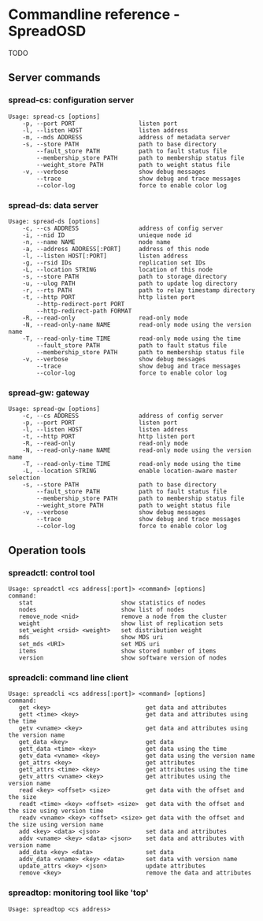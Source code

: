 Commandline reference - SpreadOSD
=================================

TODO

## Server commands

### spread-cs: configuration server

    Usage: spread-cs [options]
        -p, --port PORT                  listen port
        -l, --listen HOST                listen address
        -m, --mds ADDRESS                address of metadata server
        -s, --store PATH                 path to base directory
            --fault_store PATH           path to fault status file
            --membership_store PATH      path to membership status file
            --weight_store PATH          path to weight status file
        -v, --verbose                    show debug messages
            --trace                      show debug and trace messages
            --color-log                  force to enable color log

### spread-ds: data server

    Usage: spread-ds [options]
        -c, --cs ADDRESS                 address of config server
        -i, --nid ID                     unieque node id
        -n, --name NAME                  node name
        -a, --address ADDRESS[:PORT]     address of this node
        -l, --listen HOST[:PORT]         listen address
        -g, --rsid IDs                   replication set IDs
        -L, --location STRING            location of this node
        -s, --store PATH                 path to storage directory
        -u, --ulog PATH                  path to update log directory
        -r, --rts PATH                   path to relay timestamp directory
        -t, --http PORT                  http listen port
            --http-redirect-port PORT
            --http-redirect-path FORMAT
        -R, --read-only                  read-only mode
        -N, --read-only-name NAME        read-only mode using the version name
        -T, --read-only-time TIME        read-only mode using the time
            --fault_store PATH           path to fault status file
            --membership_store PATH      path to membership status file
        -v, --verbose                    show debug messages
            --trace                      show debug and trace messages
            --color-log                  force to enable color log

### spread-gw: gateway

    Usage: spread-gw [options]
        -c, --cs ADDRESS                 address of config server
        -p, --port PORT                  listen port
        -l, --listen HOST                listen address
        -t, --http PORT                  http listen port
        -R, --read-only                  read-only mode
        -N, --read-only-name NAME        read-only mode using the version name
        -T, --read-only-time TIME        read-only mode using the time
        -L, --location STRING            enable location-aware master selection
        -s, --store PATH                 path to base directory
            --fault_store PATH           path to fault status file
            --membership_store PATH      path to membership status file
            --weight_store PATH          path to weight status file
        -v, --verbose                    show debug messages
            --trace                      show debug and trace messages
            --color-log                  force to enable color log


## Operation tools

### spreadctl: control tool

    Usage: spreadctl <cs address[:port]> <command> [options]
    command:
       stat                         show statistics of nodes
       nodes                        show list of nodes
       remove_node <nid>            remove a node from the cluster
       weight                       show list of replication sets
       set_weight <rsid> <weight>   set distribution weight
       mds                          show MDS uri
       set_mds <URI>                set MDS uri
       items                        show stored number of items
       version                      show software version of nodes

### spreadcli: command line client

    Usage: spreadcli <cs address[:port]> <command> [options]
    command:
       get <key>                           get data and attributes
       gett <time> <key>                   get data and attributes using the time
       getv <vname> <key>                  get data and attributes using the version name
       get_data <key>                      get data
       gett_data <time> <key>              get data using the time
       getv_data <vname> <key>             get data using the version name
       get_attrs <key>                     get attributes
       gett_attrs <time> <key>             get attributes using the time
       getv_attrs <vname> <key>            get attributes using the version name
       read <key> <offset> <size>          get data with the offset and the size
       readt <time> <key> <offset> <size>  get data with the offset and the size using version time
       readv <vname> <key> <offset> <size> get data with the offset and the size using version name
       add <key> <data> <json>             set data and attributes
       addv <vname> <key> <data> <json>    set data and attributes with version name
       add_data <key> <data>               set data
       addv_data <vname> <key> <data>      set data with version name
       update_attrs <key> <json>           update attributes
       remove <key>                        remove the data and attributes

### spreadtop: monitoring tool like 'top'

    Usage: spreadtop <cs address>


